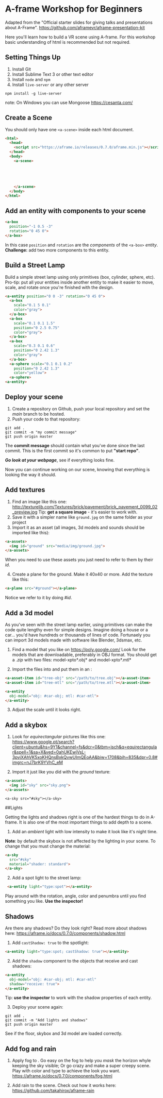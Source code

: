 # A-frame Workshop for Beginners

Adapted from the "Official starter slides for giving talks and presentations about A-Frame".
https://github.com/aframevr/aframe-presentation-kit

Here you'll learn how to build a VR scene using A-frame. For this workshop basic understanding of html is recommended but not required.

## Setting Things Up
1. Install Git
2. Install Sublime Text 3 or other text editor
3. Install ` node ` and ` npm `
4. Install ` live-server ` or any other server
```
npm install -g live-server
```
note: On Windows you can use Mongoose
https://cesanta.com/

## Create a Scene

You should only have one ` <a-scene> ` inside each html document.

```html
<html>
  <head>
    <script src="https://aframe.io/releases/0.7.0/aframe.min.js"></script>
  </head>
  <body>
    <a-scene>





    </a-scene>
  </body>
</html>
```

## Add an entity with components to your scene

```html
<a-box
  position="-1 0.5 -3"
  rotation="0 45 0">
</a-box>
```

In this case ` position ` and ` rotation ` are the *components* of the ` <a-box> ` *entity*.
**Challenge:** add two more components to this entity.

## Build a Street Lamp

Build a simple street lamp using only primitives (box, cylinder, sphere, etc).
Pro-tip: put all your entities inside another entity to make it easier to move, scale, and rotate once you're finished with the design.

```html
<a-entity position="0 0 -3" rotation="0 45 0">
  <a-box
    scale="0.1 5 0.1"
    color="gray">
  </a-box>
  <a-box
    scale="0.1 0.1 1.5"
    position="0 2.5 0.75"
    color="gray">
  </a-box>
  <a-box
    scale="0.3 0.1 0.6"
    position="0 2.42 1.3"
    color="gray">
  </a-box>
  <a-sphere scale="0.1 0.1 0.2"
    position="0 2.42 1.3"
    color="yellow">
  <a-sphere>
<a-entity>
```

## Deploy your scene

1. Create a repository on Github, push your local repository and set the *main* branch to be hosted.
2. Push your code to that repository:
```
git add .
git commit -m "my commit message"
git push origin master
```
The **commit message** should contain what you've done since the last commit. This is the first commit so it's common to put **"start repo"**.

***Go look at your webpage***, see if everything looks fine.

Now you can continue working on our scene, knowing that everything is looking the way it should.

## Add textures

1. Find an image like this one:
http://texturelib.com/Textures/brick/pavement/brick_pavement_0099_02_preview.jpg
Tip: **get a square image** - it's easier to work with.
2. Save it with a simpler name like `ground.jpg` on the same folder as your project
3. Import it as an asset (all images, 3d models and sounds should be imported like this):
```html
<a-assets>
  <img id="ground" src="media/img/ground.jpg">
</a-assets>
```
When you need to use these assets you just need to refer to them by their *id*.

4. Create a plane for the ground. Make it 40x40 or more. Add the texture like this:
```html
<a-plane src="#ground"></a-plane>
```
Notice we refer to it by doing *#id*.

## Add a 3d model

As you've seen with the street lamp earlier, using primitives can make the code quite lengthy even for simple designs.
Imagine doing a house or a car... you'd have hundreds or thousands of lines of code.
Fortunaely you can import 3d models made with software like Blender, 3dsmax, etc.

1. Find a model that you like on https://poly.google.com/
Look for the models that are downloadable, preferably in OBJ format.
You should get a *.zip* with two files: model-xpto*.obj* and model-xpto*.mtl*

2. Import the files into <a-assets> and put them in an <a-entity>:

```html
<a-asset-item id="tree-obj" src="/path/to/tree.obj"></a-asset-item>
<a-asset-item id="tree-mtl" src="/path/to/tree.mtl"></a-asset-item>
```

```html
<a-entity
  obj-model="obj: #car-obj; mtl: #car-mtl">
</a-entity>
```

3. Adjust the scale until it looks right.

## Add a skybox

1. Look for *equirectangular* pictures like this one:
https://www.google.pt/search?client=ubuntu&hs=9Y1&channel=fs&dcr=0&tbm=isch&q=equirectangular&spell=1&sa=X&ved=0ahUKEwjVsL-3pvjXAhVK5xoKHQnsBxkQvwUImQEoAA&biw=1708&bih=835&dpr=0.8#imgrc=nJ7brK9YVhC_eM

2. Import it just like you did with the *ground* texture:
```html
<a-assets>
  <img id="sky" src="sky.png">
</a-assets>
```

```
<a-sky src="#sky"></a-sky>
```

##Lights

Getting the lights and shadows right is one of the hardest things to do in A-frame. It is also one of the most important things to add depth to a scene.

1. Add an *ambient* light with low intensity to make it look like it's night time.

**Note**: by default the skybox is not affected by the lighting in your scene. To change that you must change the material:
```html
<a-sky
  src="#sky"
  material="shader: standard">
</a-sky>
```

2. Add a spot light to the street lamp:
```html
 <a-entity light="type:spot"></a-entity>
```

Play around with the rotation, angle, color and penumbra until you find something you like. **Use the inspector!**

## Shadows

Are there any shadows? Do they look right? Read more about shadows here: https://aframe.io/docs/0.7.0/components/shadow.html

1. Add `castShadow: true` to the spotlight:
```html
<a-entity light="type:spot; castShadow: true"></a-entity>
```

2. Add the `shadow` component to the objects that receive and cast shadows:
```html
<a-entity
  obj-model="obj: #car-obj; mtl: #car-mtl"
  shadow="receive: true">
</a-entity>
```
Tip: **use the inspector** to work with the shadow properties of each entity.

3. Deploy your scene again:
```
git add .
git commit -m "Add lights and shadows"
git push origin master
```
See if the floor, skybox and 3d model are loaded correctly.

## Add fog and rain

1. Apply fog to <a-scene>.
Go easy on the fog to help you *mask* the horizon whyle keeping the sky visible; Or go crazy and make a super creepy scene.
Play with color and type to achieve the look you want.
https://aframe.io/docs/0.7.0/components/fog.html

2. Add rain to the scene. Check out how it works here:
https://github.com/takahirox/aframe-rain



